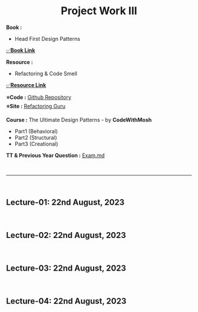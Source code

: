 <h1 align="center">Project Work III</h1>

**Book :**
- Head First Design Patterns

[✅**Book Link**][book]

[book]: https://drive.google.com/drive/folders/1WNyXyrq9euUcc8Vh7VV2GWOt1HClHFl5?usp=sharing

**Resource :**
- Refactoring & Code Smell

[✅**Resource Link**](https://drive.google.com/drive/folders/1IS4_afUr2kNKliW-B7_pYZKl2V9Ojp0x?usp=drive_link)

**⭐Code :** [Github Repository](https://github.com/CosmicBeing09/Design-Pattern-Demos)<br>
**⭐Site :** [Refactoring Guru](https://refactoring.guru/design-patterns)

**Course :** The Ultimate Design Patterns - by **CodeWithMosh**
- Part1 (Behavioral)
- Part2 (Structural)
- Part3 (Creational)

**TT & Previous Year Question :** [Exam.md](Exam.md)

<br><hr><br>

<h2>Lecture-01: 22nd August, 2023</h2>

<br><h2>Lecture-02: 22nd August, 2023</h2>

<br><h2>Lecture-03: 22nd August, 2023</h2>

<br><h2>Lecture-04: 22nd August, 2023</h2>